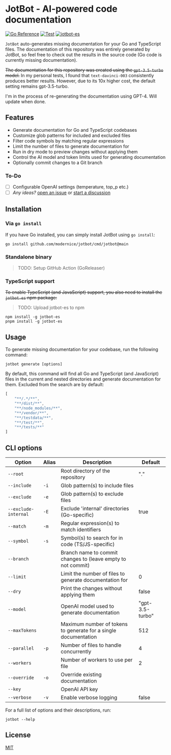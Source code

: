 # JotBot - AI-powered code documentation

[![Go Reference](https://pkg.go.dev/badge/github.com/modernice/jotbot.svg)](https://pkg.go.dev/github.com/modernice/jotbot)
[![Test](https://github.com/modernice/jotbot/actions/workflows/test.yml/badge.svg)](https://github.com/modernice/jotbot/actions/workflows/test.yml)
[![jotbot-es](https://github.com/modernice/jotbot/actions/workflows/jotbot-es.yml/badge.svg)](https://github.com/modernice/jotbot/actions/workflows/jotbot-es.yml)

`JotBot` auto-generates missing documentation for your Go and TypeScript files.
The documentation of this repository was entirely generated by JotBot, so feel
free to check out the results in the source code (Go code is currently missing
documentation).

~~The documentation for this repository was created using the `gpt-3.5-turbo` model.~~
In my personal tests, I found that `text-davinci-003` consistently produces
better results. However, due to its 10x higher cost, the default setting remains
gpt-3.5-turbo.

I'm in the process of re-generating the documentation using GPT-4. Will update when done.

## Features

- Generate documentation for Go and TypeScript codebases
- Customize glob patterns for included and excluded files
- Filter code symbols by matching regular expressions
- Limit the number of files to generate documentation for
- Run in dry mode to preview changes without applying them
- Control the AI model and token limits used for generating documentation
- Optionally commit changes to a Git branch

### To-Do

- [ ] Configurable OpenAI settings (temperature, top_p etc.)
- [ ] _Any ideas?_ [open an issue](//github.com/modernice/jotbot/issues) or [start a discussion](//github.com/modernice/jotbot/discussions)

## Installation

### Via `go install`

If you have Go installed, you can simply install JotBot using `go install`:

```
go install github.com/modernice/jotbot/cmd/jotbot@main
```

### Standalone binary

> TODO: Setup GitHub Action (GoReleaser)

### TypeScript support

~~To enable TypeScript (and JavaScript) support, you also need to install the
`jotbot-es` npm package:~~

> TODO: Upload jotbot-es to npm

```
npm install -g jotbot-es
pnpm install -g jotbot-es
```

## Usage

To generate missing documentation for your codebase, run the following command:

```
jotbot generate [options]
```

By default, this command will find all Go and TypeScript (and JavaScript) files
in the current and nested directories and generate documentation for them.
Excluded from the search are by default:

```ts
[
	"**/.*/**",
	"**/dist/**",
	"**/node_modules/**",
	"**/vendor/**",
	"**/testdata/**",
	"**/test/**",
	"**/tests/**"
]
```

## CLI options

| Option             | Alias | Description                                                   | Default          |
|--------------------|-------|---------------------------------------------------------------|------------------|
| `--root`           |       | Root directory of the repository                              | "."              |
| `--include`        | `-i`  | Glob pattern(s) to include files                              |                  |
| `--exclude`        | `-e`  | Glob pattern(s) to exclude files                              |                  |
| `--exclude-internal` | `-E` | Exclude 'internal' directories (Go-specific)                  | true             |
| `--match`          | `-m`  | Regular expression(s) to match identifiers                    |                  |
| `--symbol`         | `-s`  | Symbol(s) to search for in code (TS/JS-specific)              |                  |
| `--branch`         |       | Branch name to commit changes to (leave empty to not commit)  |                  |
| `--limit`          |       | Limit the number of files to generate documentation for       | 0                |
| `--dry`            |      | Print the changes without applying them                       | false            |
| `--model`          |       | OpenAI model used to generate documentation                   | "gpt-3.5-turbo"   |
| `--maxTokens`      |       | Maximum number of tokens to generate for a single documentation | 512              |
| `--parallel`       | `-p`  | Number of files to handle concurrently                        | 4                |
| `--workers`        |       | Number of workers to use per file                             | 2                |
| `--override`       | `-o`  | Override existing documentation                               |                  |
| `--key`            |       | OpenAI API key                                                |                  |
| `--verbose`        | `-v`  | Enable verbose logging                                        | false            |

For a full list of options and their descriptions, run:

```
jotbot --help
```

## License

[MIT](./LICENSE)
